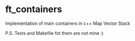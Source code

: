 # ft_containers
Implementation of main containers in c++
Map
Vector
Stack

P.S. Tests and Makefile fot them are not mine :)

